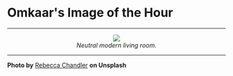 # Omkaar's Image of the Hour

---

<div align="center">

<a href="https://unsplash.com/photos/elegant-living-room-with-neutral-colors-and-art-z6Yn9hhlrJw">
  <img src="https://images.unsplash.com/photo-1750639258774-9a714379a093?crop=entropy&cs=tinysrgb&fit=max&fm=jpg&ixid=M3w3NjA2Nzh8MHwxfHJhbmRvbXx8fHx8fHx8fDE3NTI2NDU2MDB8&ixlib=rb-4.1.0&q=80&w=1080" style="max-width:100%; height:auto;">
</a>

<br>
<i>Neutral modern living room.</i>

</div>

---

**Photo by** [Rebecca Chandler](https://unsplash.com/@rebecca_luckyducks) **on Unsplash**
